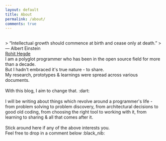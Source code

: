 ```yaml
---
layout: default
title: About
permalink: /about/
comments: true
---
```

<script type="text/javascript" src="https://platform.linkedin.com/badges/js/profile.js" async defer></script>
<br/>
> “Intellectual growth should commence at birth and cease only at death.” 
> ― Albert Einstein

<div class="divTableRow">
    <div class="divTableCell profile-pic">
        <div class="LI-profile-badge"  data-version="v1" data-size="large" data-locale="en_US" data-type="vertical" data-theme="dark" data-vanity="rohithegde"><a class="LI-simple-link" rel="nofollow" target="_blank" href='https://in.linkedin.com/in/rohithegde?trk=profile-badge'>Rohit Hegde</a></div>
    </div>
    <div class="divTableCell about-me">
        I am a polyglot programmer who has been in the open source field for more than a decade.
        <br/>
        But I hadn't embraced it's true nature - to share.  <br/>
        My research, prototypes & learnings were spread across various documents.
        <br/> <br/>
        With this blog, I aim to change that. :dart:<br/> <br/>
        I will be writing about things which revolve around a programmer's life - from problem solving to problem discovery, from architectural decisions to good old coding, from choosing the right tool to working with it, from learning to sharing & all that comes after it.
        <br/> <br/>
        Stick around here if any of the above interests you. <br/>Feel free to drop in a comment below :black_nib:
    </div>
</div>
